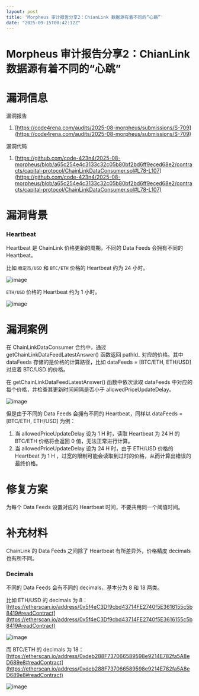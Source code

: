 ```yaml
---
layout: post
title: 'Morpheus 审计报告分享2：ChianLink 数据源有着不同的“心跳”'
date: "2025-09-15T00:42:12Z"
---
```

Morpheus 审计报告分享2：ChianLink 数据源有着不同的“心跳”
=======================================

漏洞信息
====

漏洞报告

1.  [https://code4rena.com/audits/2025-08-morpheus/submissions/S-709](https://code4rena.com/audits/2025-08-morpheus/submissions/S-709)

漏洞代码

1.  [https://github.com/code-423n4/2025-08-morpheus/blob/a65c254e4c3133c32c05b80bf2bd6ff9eced68e2/contracts/capital-protocol/ChainLinkDataConsumer.sol#L78-L107](https://github.com/code-423n4/2025-08-morpheus/blob/a65c254e4c3133c32c05b80bf2bd6ff9eced68e2/contracts/capital-protocol/ChainLinkDataConsumer.sol#L78-L107)

漏洞背景
====

### Heartbeat

Heartbeat 是 ChainLink 价格更新的周期，不同的 Data Feeds 会拥有不同的 Heartbeat。

比如 `稳定币/USD` 和 `BTC/ETH` 价格的 Heartbeat 约为 24 小时。

![image](https://img2024.cnblogs.com/blog/1483609/202509/1483609-20250914110800036-217196478.png)

`ETH/USD` 价格的 Heartbeat 约为 1 小时。

![image](https://img2024.cnblogs.com/blog/1483609/202509/1483609-20250914110813721-1888097066.png)

漏洞案例
====

在 ChainLinkDataConsumer 合约中，通过 getChainLinkDataFeedLatestAnswer() 函数返回 pathId\_ 对应的价格。其中 dataFeeds 存储的是价格的计算路径，比如 dataFeeds = \[BTC/ETH, ETH/USD\] 对应着 BTC/USD 的价格。

在 getChainLinkDataFeedLatestAnswer() 函数中依次读取 dataFeeds 中对应的每个价格，并检查其更新时间间隔是否小于 allowedPriceUpdateDelay。

![image](https://img2024.cnblogs.com/blog/1483609/202509/1483609-20250914110835538-773493099.png)

但是由于不同的 Data Feeds 会拥有不同的 Heartbeat，同样以 dataFeeds = \[BTC/ETH, ETH/USD\] 为例：

1.  当 allowedPriceUpdateDelay 设为 1 H 时，读取 Heartbeat 为 24 H 的 BTC/ETH 价格将会返回 0 值，无法正常进行计算。
2.  当 allowedPriceUpdateDelay 设为 24 H 时，由于 ETH/USD 价格的 Heartbeat 为 1 H ，过宽的限制可能会读取到过时的价格，从而计算出错误的最终价格。

修复方案
====

为每个 Data Feeds 设置对应的 Heartbeat 时间，不要共用同一个阈值时间。

补充材料
====

ChainLink 的 Data Feeds 之间除了 Heartbeat 有所差异外，价格精度 decimals 也有所不同。

### Decimals

不同的 Data Feeds 会有不同的 decimals，基本分为 8 和 18 两类。

比如 ETH/USD 的 decimals 为 8：[https://etherscan.io/address/0x5f4eC3Df9cbd43714FE2740f5E3616155c5b8419#readContract](https://etherscan.io/address/0x5f4eC3Df9cbd43714FE2740f5E3616155c5b8419#readContract)

![image](https://img2024.cnblogs.com/blog/1483609/202509/1483609-20250914110854867-615823398.png)

而 BTC/ETH 的 decimals 为 18：[https://etherscan.io/address/0xdeb288F737066589598e9214E782fa5A8eD689e8#readContract](https://etherscan.io/address/0xdeb288F737066589598e9214E782fa5A8eD689e8#readContract)

![image](https://img2024.cnblogs.com/blog/1483609/202509/1483609-20250914110912572-1395914598.png)
